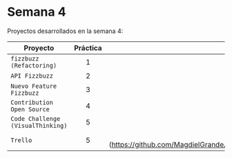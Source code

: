 # Semana 4 

Proyectos desarrollados en la semana 4:

| Proyecto | Práctica | Link al repo |
| ------------- |:-------------:| -----:|
|`fizzbuzz (Refactoring)`|1|[Link al repo](https://github.com/MagdielGrande/fizzbuzz)|
|`API Fizzbuzz`|2|[Link al repo](https://github.com/MagdielGrande/API_Fizzbuzz)|
|`Nuevo Feature Fizzbuzz`|3|[Link al repo](https://github.com/MagdielGrande/Feature_Fizzbuzz)|
|`Contribution Open Source`|4|[Link al repo](https://github.com/MagdielGrande/fizzbuzz-Partnershsip)|
|`Code Challenge (VisualThinking)`|5|[Link al repo](https://github.com/MagdielGrande/CodeChallenge)|
|`Trello`|5|[Link al repo](https://github.com/MagdielGrande/trello_launch|

